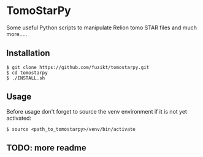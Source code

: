 # TomoStarPy

Some useful Python scripts to manipulate Relion tomo STAR files and much more.....


## Installation

``` 
$ git clone https://github.com/fuzikt/tomostarpy.git
$ cd tomostarpy
$ ./INSTALL.sh
```

## Usage

Before usage don't forget to source the venv environment if it is not yet activated:
``` 
$ source <path_to_tomostarpy>/venv/bin/activate
``` 

## TODO: more readme

